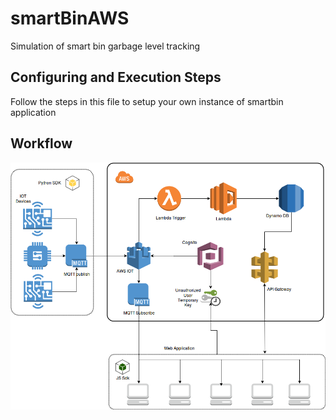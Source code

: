 # smartBinAWS
Simulation of smart bin garbage level tracking

## Configuring and Execution Steps
Follow the steps in this file to setup your own instance of smartbin application

## Workflow
![alt-tag](https://github.com/AravindNico/smartBinAWS/blob/master/aws_smartbin_flow.png)
